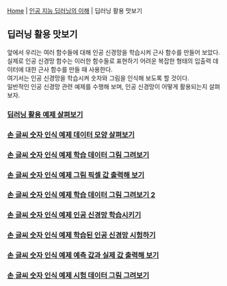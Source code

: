 [Home](./../../README.md) | [인공 지능 딥러닝의 이해](./../README.md) | 딥러닝 활용 맛보기

## 딥러닝 활용 맛보기
앞에서 우리는 여러 함수들에 대해 인공 신경망을 학습시켜 근사 함수를 만들어 보았다.  
실제로 인공 신경망 함수는 이러한 함수들로 표현하기 어려운 복잡한 형태의 입출력 데이터에 대한 근사 함수를 만들 때 사용한다.  
여기서는 인공 신경망을 학습시켜 숫자와 그림을 인식해 보도록 할 것이다.  
일반적인 인공 신경망 관련 예제를 수행해 보며, 인공 신경망이 어떻게 활용되는지 살펴보자.

### [딥러닝 활용 예제 살펴보기](./1_4_1/README.md)
### [손 글씨 숫자 인식 예제 데이터 모양 살펴보기](./1_4_2/README.md)
### [손 글씨 숫자 인식 예제 학습 데이터 그림 그려보기](./1_4_3/README.md)
### [손 글씨 숫자 인식 예제 그림 픽셀 값 출력해 보기](./1_4_4/README.md)
### [손 글씨 숫자 인식 예제 학습 데이터 그림 그려보기 2](./1_4_5/README.md)
### [손 글씨 숫자 인식 예제 인공 신경망 학습시키기](./1_4_6/README.md)
### [손 글씨 숫자 인식 예제 학습된 인공 신경망 시험하기](./1_4_7/README.md)
### [손 글씨 숫자 인식 예제 예측 값과 실제 값 출력해 보기](./1_4_8/README.md)
### [손 글씨 숫자 인식 예제 시험 데이터 그림 그려보기](./1_4_9/README.md)
